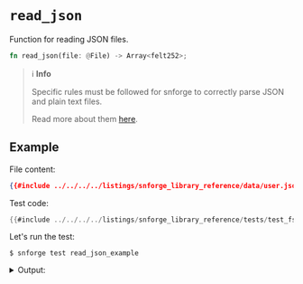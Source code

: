 # `read_json`

Function for reading JSON files.

```rust
fn read_json(file: @File) -> Array<felt252>;
```

> ℹ️ **Info**
>
> Specific rules must be followed for snforge to correctly parse JSON and plain text files.
>
> Read more about them [here](../fs.md#file-format).

## Example

File content:
```json
{{#include ../../../../listings/snforge_library_reference/data/user.json}}
```

Test code:
```rust
{{#include ../../../../listings/snforge_library_reference/tests/test_fs_read_json.cairo}}
```

<!-- { "package_name": "snforge_library_reference" } -->
Let's run the test:
```shell
$ snforge test read_json_example
```

<details>
<summary>Output:</summary>

```shell
Collected 1 test(s) from snforge_library_reference package
Running 1 test(s) from tests/
0x1e
0x0
0x536f66747761726520456e67696e656572
0x11
0x0
0x4e657720596f726b
0x8
0x0
0x555341
0x3
0x0
0x4a6f686e
0x4
0x0
0x446f65
0x3
[PASS] snforge_library_reference_integrationtest::test_fs_read_json::read_json_example ([..])
Running 0 test(s) from src/
Tests: 1 passed, 0 failed, 0 ignored, [..] filtered out
```
</details>
<br>
